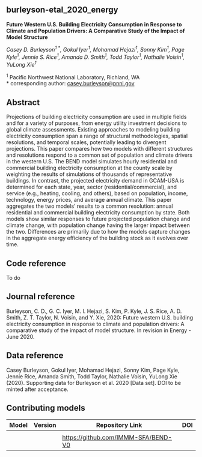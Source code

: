 ## burleyson-etal_2020_energy
>
__Future Western U.S. Building Electricity Consumption in Response to Climate and Population Drivers: A Comparative Study of the Impact of Model Structure__
>
*Casey D. Burleyson<sup>1 \*</sup>, Gokul Iyer<sup>1</sup>, Mohamad Hejazi<sup>1</sup>, Sonny Kim<sup>1</sup>, Page Kyle<sup>1</sup>, Jennie S. Rice<sup>1</sup>, Amanda D. Smith<sup>1</sup>, Todd Taylor<sup>1</sup>, Nathalie Voisin<sup>1</sup>, YuLong Xie<sup>1</sup>* 
>
<sup>1</sup> Pacific Northwest National Laboratory, Richland, WA  
\* corresponding author: casey.burleyson@pnnl.gov
>
## Abstract
Projections of building electricity consumption are used in multiple fields and for a variety of purposes, from energy utility investment decisions to global climate assessments. Existing approaches to modeling building electricity consumption span a range of structural methodologies, spatial resolutions, and temporal scales, potentially leading to divergent projections. This paper compares how two models with different structures and resolutions respond to a common set of population and climate drivers in the western U.S. The BEND model simulates hourly residential and commercial building electricity consumption at the county scale by weighting the results of simulations of thousands of representative buildings. In contrast, the projected electricity demand in GCAM-USA is determined for each state, year, sector (residential/commercial), and service (e.g., heating, cooling, and others), based on population, income, technology, energy prices, and average annual climate. This paper aggregates the two models’ results to a common resolution: annual residential and commercial building electricity consumption by state. Both models show similar responses to future projected population change and climate change, with population change having the larger impact between the two. Differences are primarily due to how the models capture changes in the aggregate energy efficiency of the building stock as it evolves over time.
>
## Code reference
To do
>
## Journal reference
Burleyson, C. D., G. C. Iyer, M. I. Hejazi, S. Kim, P. Kyle, J. S. Rice, A. D. Smith, Z. T. Taylor, N. Voisin, and Y. Xie, 2020: Future western U.S. building electricity consumption in response to climate and population drivers: A comparative study of the impact of model structure. In revision in Energy - June 2020.
>
## Data reference
>
Casey Burleyson, Gokul Iyer, Mohamad Hejazi, Sonny Kim, Page Kyle, Jennie Rice, Amanda Smith, Todd Taylor, Nathalie Voisin, YuLong Xie (2020). Supporting data for Burleyson et al. 2020 [Data set]. DOI to be minted after acceptance.
>
## Contributing models
| Model | Version | Repository Link | DOI |
|-------|---------|-----------------|-----|
| <GCAM-USA> | <version> | <link to code repository> | <link to DOI dataset> |
| <BEND> | <V0> | https://github.com/IMMM-SFA/BEND-V0 | <link to DOI dataset> |
